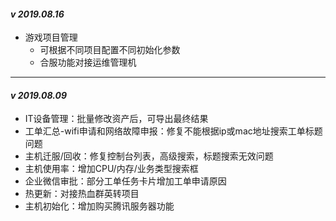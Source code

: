 #### <i>v 2019.08.16</i>
- 游戏项目管理
    - 可根据不同项目配置不同初始化参数
    - 合服功能对接运维管理机

<hr>

#### <i>v 2019.08.09</i>
- IT设备管理：批量修改资产后，可导出最终结果
- 工单汇总-wifi申请和网络故障申报：修复不能根据ip或mac地址搜索工单标题问题
- 主机迁服/回收：修复控制台列表，高级搜索，标题搜索无效问题
- 主机使用率：增加CPU/内存/业务类型搜索框
- 企业微信审批：部分工单任务卡片增加工单申请原因
- 热更新：对接热血群英转项目
- 主机初始化：增加购买腾讯服务器功能
